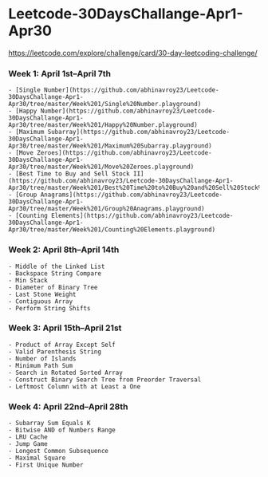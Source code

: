 # Leetcode-30DaysChallange-Apr1-Apr30
https://leetcode.com/explore/challenge/card/30-day-leetcoding-challenge/


### Week 1: April 1st–April 7th
    - [Single Number](https://github.com/abhinavroy23/Leetcode-30DaysChallange-Apr1-Apr30/tree/master/Week%201/Single%20Number.playground)  
    - [Happy Number](https://github.com/abhinavroy23/Leetcode-30DaysChallange-Apr1-Apr30/tree/master/Week%201/Happy%20Number.playground)
    - [Maximum Subarray](https://github.com/abhinavroy23/Leetcode-30DaysChallange-Apr1-Apr30/tree/master/Week%201/Maximum%20Subarray.playground)
    - [Move Zeroes](https://github.com/abhinavroy23/Leetcode-30DaysChallange-Apr1-Apr30/tree/master/Week%201/Move%20Zeroes.playground)
    - [Best Time to Buy and Sell Stock II](https://github.com/abhinavroy23/Leetcode-30DaysChallange-Apr1-Apr30/tree/master/Week%201/Best%20Time%20to%20Buy%20and%20Sell%20Stock%20II.playground)
    - [Group Anagrams](https://github.com/abhinavroy23/Leetcode-30DaysChallange-Apr1-Apr30/tree/master/Week%201/Group%20Anagrams.playground)
    - [Counting Elements](https://github.com/abhinavroy23/Leetcode-30DaysChallange-Apr1-Apr30/tree/master/Week%201/Counting%20Elements.playground)
### Week 2: April 8th–April 14th
    - Middle of the Linked List  
    - Backspace String Compare  
    - Min Stack  
    - Diameter of Binary Tree  
    - Last Stone Weight  
    - Contiguous Array  
    - Perform String Shifts
### Week 3: April 15th–April 21st
    - Product of Array Except Self  
    - Valid Parenthesis String  
    - Number of Islands  
    - Minimum Path Sum  
    - Search in Rotated Sorted Array 
    - Construct Binary Search Tree from Preorder Traversal  
    - Leftmost Column with at Least a One
### Week 4: April 22nd–April 28th
    - Subarray Sum Equals K  
    - Bitwise AND of Numbers Range  
    - LRU Cache  
    - Jump Game  
    - Longest Common Subsequence  
    - Maximal Square  
    - First Unique Number

